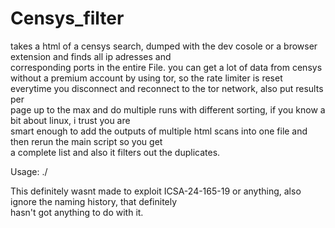 # Censys_filter
takes a html of a censys search, dumped with the dev cosole or a browser extension and finds all ip adresses and   
corresponding ports in the entire File.  you can get a lot of data from censys without a premium account by using
tor, so the rate limiter is reset everytime you disconnect and reconnect to the tor network, also put results per  
page up to the max and do multiple runs with different sorting, if you know a bit about linux, i trust you are  
smart enough to add the outputs of multiple html  scans into one file and then rerun the main script so you get  
a complete list and also it filters out the duplicates. 

Usage: ./
  
This definitely wasnt made to exploit ICSA-24-165-19 or anything, also ignore the naming history, that definitely  
hasn't got anything to do with it.
